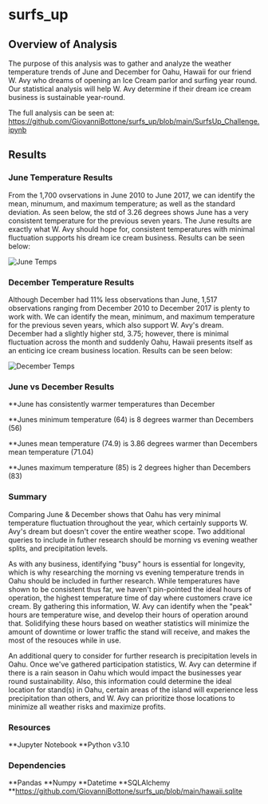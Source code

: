 # surfs_up

## Overview of Analysis
The purpose of this analysis was to gather and analyze the weather temperature trends of June and December for Oahu, Hawaii for our friend W. Avy who dreams of opening an Ice Cream parlor and surfing year round. Our statistical analysis will help W. Avy determine if their dream ice cream business is sustainable year-round. 

The full analysis can be seen at: https://github.com/GiovanniBottone/surfs_up/blob/main/SurfsUp_Challenge.ipynb

## Results
### June Temperature Results
From the 1,700 ovservations in June 2010 to June 2017, we can identify the mean, minumum, and maximum temperature; as well as the standard deviation. As seen below, the std of 3.26 degrees shows June has a very consistent temperature for the previous seven years. The June results are exactly what W. Avy should hope for, consistent temperatures with minimal fluctuation supports his dream ice cream business. Results can be seen below:

![June Temps](https://user-images.githubusercontent.com/95371617/155857072-6c54944d-b2c2-41c3-84f0-45b19fbd35fb.png)


### December Temperature Results
Although December had 11% less observations than June, 1,517 observations ranging from December 2010 to December 2017 is plenty to work with. We can identify the mean, minimum, and maximum temperature for the previous seven years, which also support W. Avy's dream. December had a slightly higher std, 3.75; however, there is minimal fluctuation across the month and suddenly Oahu, Hawaii presents itself as an enticing ice cream business location. Results can be seen below:

![December Temps](https://user-images.githubusercontent.com/95371617/155857275-ce4b6a22-3565-4a5d-a657-2c8c5357c95f.png)

### June vs December Results
**June has consistently warmer temperatures than December

**Junes minimum temperature (64) is 8 degrees warmer than Decembers (56)

**Junes mean temperature (74.9) is 3.86 degrees warmer than Decembers mean temperature (71.04)

**Junes maximum temperature (85) is 2 degrees higher than Decembers (83)


### Summary
Comparing June & December shows that Oahu has very minimal temperature fluctuation throughout the year, which certainly supports W. Avy's dream but doesn't cover the entire weather scope. Two additional queries to include in futher research should be morning vs evening weather splits, and precipitation levels. 

As with any business, identifying "busy" hours is essential for longevity, which is why researching the morning vs evening temperature trends in Oahu should be included in further research. While temperatures have shown to be consistent thus far, we haven't pin-pointed the ideal hours of operation, the highest temperature time of day where customers crave ice cream. By gathering this information, W. Avy can identify when the "peak" hours are temperature wise, and develop their hours of operation around that. Solidifying these hours based on weather statistics will minimize the amount of downtime or lower traffic the stand will receive, and makes the most of the resouces while in use.

An additional query to consider for further research is precipitation levels in Oahu. Once we've gathered participation statistics, W. Avy can determine if there is a rain season in Oahu which would impact the businesses year round sustainability. Also, this information could determine the ideal location for stand(s) in Oahu, certain areas of the island will experience less precipitation than others, and W. Avy can prioritize those locations to minimize all weather risks and maximize profits.

### Resources
**Jupyter Notebook
**Python v3.10

### Dependencies
**Pandas
**Numpy
**Datetime
**SQLAlchemy
**https://github.com/GiovanniBottone/surfs_up/blob/main/hawaii.sqlite
